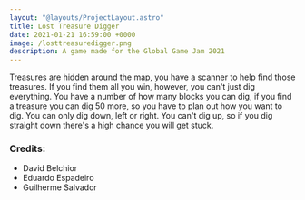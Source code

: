 ```yaml
---
layout: "@layouts/ProjectLayout.astro"
title: Lost Treasure Digger
date: 2021-01-21 16:59:00 +0000
image: /losttreasuredigger.png
description: A game made for the Global Game Jam 2021
---
```


<!--
---
header:
  image: /assets/images/losttreasuredigger.png
  teaser: /assets/images/losttreasuredigger.png
sidebar:
  - title: "Role"
    text: "Main Programmer"
  - title: "Itch.io Page"
    text: "[Lost Treasure Digger](https://edswordsmith.itch.io/lost-treasure-digger)"
  - title: "GGJ Page"
    text: "[GGJ Submission](https://globalgamejam.org/2021/games/lost-treasures-5)"
---
-->
Treasures are hidden around the map, you have a scanner to help find those treasures. If you find them all you win, however, you can't just dig everything. You have a number of how many blocks you can dig, if you find a treasure you can dig 50 more, so you have to plan out how you want to dig. You can only dig down, left or right. You can't dig up, so if you dig straight down there's a high chance you will get stuck.

### Credits:
- David Belchior
- Eduardo Espadeiro
- Guilherme Salvador
